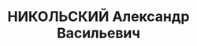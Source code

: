 ---
title: НИКОЛЬСКИЙ Александр Васильевич
description: "Род. в 1896, кандидат в члены ВКП(б). Военинженер 2 ранга, начальник\
  \ 2-го отделения автобронетанкового отдела штаба Киевского ВО \n  Арестован 03.11.1937.\
  \ Приговор: ВК ВС СССР, 20.11.1937 – ВМН. Расстрелян 20.11.1937"
---